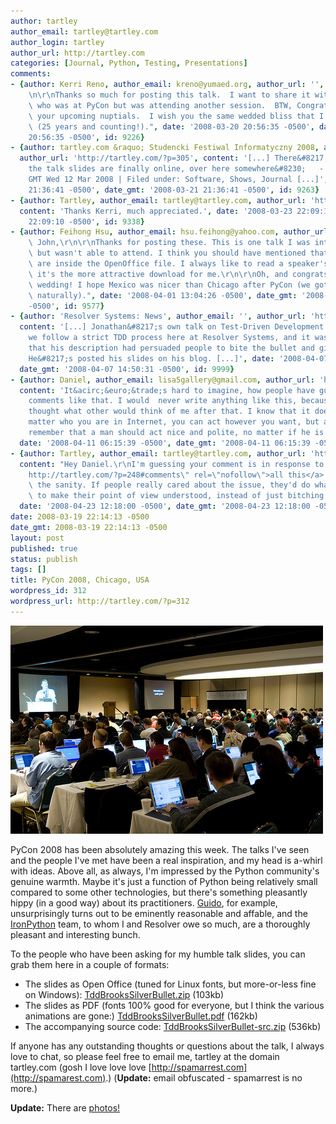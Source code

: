 ```yaml
---
author: tartley
author_email: tartley@tartley.com
author_login: tartley
author_url: http://tartley.com
categories: [Journal, Python, Testing, Presentations]
comments:
- {author: Kerri Reno, author_email: kreno@yumaed.org, author_url: '', content: "Jon,\r\
    \n\r\nThanks so much for posting this talk.  I want to share it with a colleague\
    \ who was at PyCon but was attending another session.  BTW, Congratulations on\
    \ your upcoming nuptials.  I wish you the same wedded bliss that I have experienced\
    \ (25 years and counting!).", date: '2008-03-20 20:56:35 -0500', date_gmt: '2008-03-20
    20:56:35 -0500', id: 9226}
- {author: tartley.com &raquo; Studencki Festiwal Informatyczny 2008, author_email: '',
  author_url: 'http://tartley.com/?p=305', content: '[...] There&#8217;s photos, and
    the talk slides are finally online, over here somewhere&#8230;   - Tartley, 11:00
    GMT Wed 12 Mar 2008 | Filed under: Software, Shows, Journal [...]', date: '2008-03-21
    21:36:41 -0500', date_gmt: '2008-03-21 21:36:41 -0500', id: 9263}
- {author: Tartley, author_email: tartley@tartley.com, author_url: 'http://tartley.com',
  content: 'Thanks Kerri, much appreciated.', date: '2008-03-23 22:09:10 -0500', date_gmt: '2008-03-23
    22:09:10 -0500', id: 9338}
- {author: Feihong Hsu, author_email: hsu.feihong@yahoo.com, author_url: '', content: "Hi\
    \ John,\r\n\r\nThanks for posting these. This is one talk I was interested in\
    \ but wasn't able to attend. I think you should have mentioned that your notes\
    \ are inside the OpenOffice file. I always like to read a speaker's notes, so\
    \ it's the more attractive download for me.\r\n\r\nOh, and congrats on your recent\
    \ wedding! I hope Mexico was nicer than Chicago after PyCon (we got more snow,\
    \ naturally).", date: '2008-04-01 13:04:26 -0500', date_gmt: '2008-04-01 13:04:26
    -0500', id: 9577}
- {author: 'Resolver Systems: News', author_email: '', author_url: 'http://www.resolversystems.com/news/?p=50',
  content: '[...] Jonathan&#8217;s own talk on Test-Driven Development went down well;
    we follow a strict TDD process here at Resolver Systems, and it was good to hear
    that his description had persuaded people to bite the bullet and give it a go.&Acirc;&nbsp;
    He&#8217;s posted his slides on his blog. [...]', date: '2008-04-07 14:50:31 -0500',
  date_gmt: '2008-04-07 14:50:31 -0500', id: 9999}
- {author: Daniel, author_email: lisa5gallery@gmail.com, author_url: 'http://ass-of-matt-masterbate.loinfree.nx.cn/',
  content: 'It&acirc;&euro;&trade;s hard to imagine, how people have guts to write
    comments like that. I would  never write anything like this, because I would have
    thought what other would think of me after that. I know that it doesn&acirc;&euro;&trade;t
    matter who you are in Internet, you can act however you want, but anyway I would
    remember that a man should act nice and polite, no matter if he is online or offline',
  date: '2008-04-11 06:15:39 -0500', date_gmt: '2008-04-11 06:15:39 -0500', id: 10087}
- {author: Tartley, author_email: tartley@tartley.com, author_url: 'http://tartley.com',
  content: "Hey Daniel.\r\nI'm guessing your comment is in response to <a href=\"\
    http://tartley.com/?p=248#comments\" rel=\"nofollow\">all this</a>. Thanks for\
    \ the sanity. If people really cared about the issue, they'd do what they could\
    \ to make their point of view understood, instead of just bitching people out.",
  date: '2008-04-23 12:18:00 -0500', date_gmt: '2008-04-23 12:18:00 -0500', id: 10575}
date: 2008-03-19 22:14:13 -0500
date_gmt: 2008-03-19 22:14:13 -0500
layout: post
published: true
status: publish
tags: []
title: PyCon 2008, Chicago, USA
wordpress_id: 312
wordpress_url: http://tartley.com/?p=312
---
```


![PyCon USA 2008](/assets/2008/03/pyconusa2008.jpg)

PyCon 2008 has been absolutely amazing this week. The talks I've seen
and the people I've met have been a real inspiration, and my head is
a-whirl with ideas. Above all, as always, I'm impressed by the Python
community's genuine warmth. Maybe it's just a function of Python being
relatively small compared to some other technologies, but there's
something pleasantly hippy (in a good way) about its practitioners.
[Guido](http://en.wikipedia.org/wiki/Guido_van_Rossum), for example,
unsurprisingly turns out to be eminently reasonable and affable, and the
[IronPython](http://www.codeplex.com/Wiki/View.aspx?ProjectName=IronPython)
team, to whom I and Resolver owe so much, are a thoroughly pleasant and
interesting bunch.

To the people who have been asking for my humble talk slides, you can
grab them here in a couple of formats:

-   The slides as Open Office (tuned for Linux fonts, but more-or-less
    fine on Windows):
    [TddBrooksSilverBullet.zip](/assets/2008/03/tddbrookssilverbullet.zip "TddBrooksSilverBullet.zip (103kb)")
    (103kb)
-   The slides as PDF (fonts 100% good for everyone, but I think the
    various animations are gone:)
    [TddBrooksSilverBullet.pdf](/assets/2008/03/tddbrookssilverbullet.pdf "TddBrooksSilverBullet.pdf (162kb)")
    (162kb)
-   The accompanying source code:
    [TddBrooksSilverBullet-src.zip](/assets/2008/03/tddbrookssilverbullet-src.zip "TddBrooksSilverBullet-src.zip (536kb)")
    (536kb)

If anyone has any outstanding thoughts or questions about the talk, I
always love to chat, so please feel free to email me,
tartley at the domain tartley.com (gosh I love love love
[http://spamarrest.com](http://spamarest.com).) (**Update:** email
obfuscated - spamarrest is no more.)

**Update:** There are
[photos!](http://picasaweb.google.co.uk/tartley/20080313PyCon)
